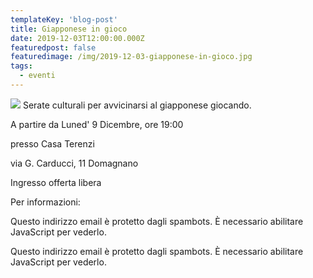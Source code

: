 ```yaml
---
templateKey: 'blog-post'
title: Giapponese in gioco
date: 2019-12-03T12:00:00.000Z
featuredpost: false
featuredimage: /img/2019-12-03-giapponese-in-gioco.jpg
tags:
  - eventi
---
```



![](/img/2019-12-03-giapponese-in-gioco.jpg)
Serate culturali per avvicinarsi al giapponese giocando. 

 A partire da Luned' 9 Dicembre, ore 19:00  

 presso Casa Terenzi 

 via G. Carducci, 11 Domagnano 

 Ingresso offerta libera 

 Per informazioni: 

 Questo indirizzo email è protetto dagli spambots. È necessario abilitare JavaScript per vederlo. 

 

 Questo indirizzo email è protetto dagli spambots. È necessario abilitare JavaScript per vederlo. 

 

